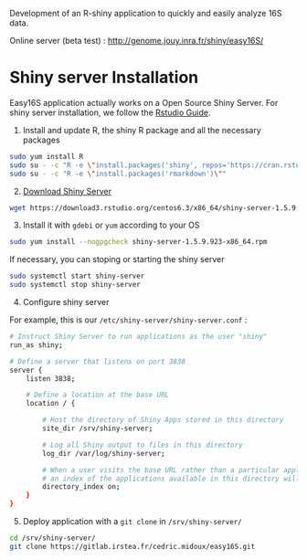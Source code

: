 Development of an R-shiny application to quickly and easily analyze 16S data.

Online server (beta test) : http://genome.jouy.inra.fr/shiny/easy16S/

# Shiny server Installation

Easy16S application actually  works on a Open Source Shiny Server.
For shiny server installation, we follow the [Rstudio Guide](http://docs.rstudio.com/shiny-server/).

1. Install and update R, the shiny R package and all the necessary packages

```bash
sudo yum install R
sudo su - -c "R -e \"install.packages('shiny', repos='https://cran.rstudio.com/')\""
sudo su - -c "R -e \"install.packages('rmarkdown')\""
```
2. [Download Shiny Server](https://www.rstudio.com/products/shiny/download-server/)

```bash
wget https://download3.rstudio.org/centos6.3/x86_64/shiny-server-1.5.9.923-x86_64.rpm
```
3. Install it with `gdebi` or `yum` according to your OS

```bash
sudo yum install --nogpgcheck shiny-server-1.5.9.923-x86_64.rpm
```

If necessary, you can stoping or starting the shiny server
```bash
sudo systemctl start shiny-server
sudo systemctl stop shiny-server
```
4. Configure shiny server

For example, this  is our `/etc/shiny-server/shiny-server.conf` :
```bash
# Instruct Shiny Server to run applications as the user "shiny"
run_as shiny;

# Define a server that listens on port 3838
server {
	listen 3838;

	# Define a location at the base URL
	location / {

		# Host the directory of Shiny Apps stored in this directory
		site_dir /srv/shiny-server;

		# Log all Shiny output to files in this directory
		log_dir /var/log/shiny-server;

		# When a user visits the base URL rather than a particular application,
		# an index of the applications available in this directory will be shown.
		directory_index on;
	}
}
```
5. Deploy application with a `git clone` in `/srv/shiny-server/`

```bash
cd /srv/shiny-server/
git clone https://gitlab.irstea.fr/cedric.midoux/easy16S.git
```
